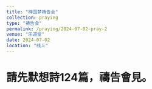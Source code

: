 ```yaml
---
title: "神国梦祷告会"
collection: praying
type: "祷告会"
permalink: /praying/2024-07-02-pray-2
venue: "乐道堂"
date: 2024-07-02
location: "线上"
---
```


請先默想詩124篇，禱告會見。
======